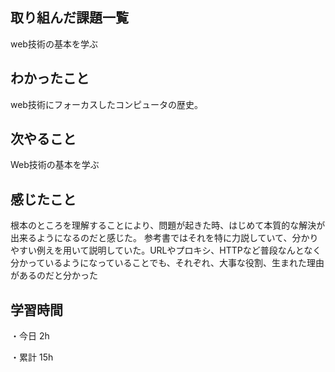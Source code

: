 ## 取り組んだ課題一覧

web技術の基本を学ぶ

## わかったこと

web技術にフォーカスしたコンピュータの歴史。

## 次やること

Web技術の基本を学ぶ

## 感じたこと

根本のところを理解することにより、問題が起きた時、はじめて本質的な解決が出来るようになるのだと感じた。
参考書ではそれを特に力説していて、分かりやすい例えを用いて説明していた。URLやプロキシ、HTTPなど普段なんとなく
分かっているようになっていることでも、それぞれ、大事な役割、生まれた理由があるのだと分かった

## 学習時間

・今日 2h

・累計 15h
